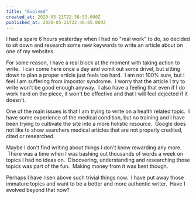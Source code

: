 ```yaml
---
title: "Evolved"
created_at: 2020-05-21T22:38:53.000Z
published_at: 2020-05-21T22:46:05.000Z
---
```

I had a spare 6 hours yesterday when I had no "real work" to do, so decided to sit down and research some new keywords to write an article about on one of my websites.

For some reason, I have a real block at the moment with taking action to write.  I can come here once a day and vomit out some drivel, but sitting down to plan a proper article just feels too hard.  I am not 100% sure, but I feel I am suffering from impostor syndrome.  I worry that the article I try to write won't be good enough anyway.  I also have a feeling that even if I do work hard on the piece, it won't be effective and that I will feel dejected if it doesn't.

One of the main issues is that I am trying to write on a health related topic.  I have some experience of the medical condition, but no training and I have been trying to cultivate the site into a more holistic resource.  Google does not like to show searchers medical articles that are not properly credited, cited or researched.

Maybe I don't find writing about things I don't know rewarding any more.  There was a time when I was bashing out thousands of words a week on topics I had no ideas on.  Discovering, understanding and researching those topics was part of the fun.  Making money from it was best though.

Perhaps I have risen above such trivial things now.  I have put away those immature topics and want to be a better and more authentic writer.  Have I evolved beyond that now?
